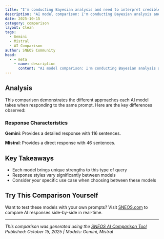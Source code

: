 ```yaml
---
title: "I'm conducting Bayesian analysis and need to interpret credible intervals and Bayes factors. Guide me: 1) Understand difference between Bayesian and frequentist approaches"
description: "AI model comparison: I'm conducting Bayesian analysis and need to interpret credible intervals and Bayes factors. Guide m..."
date: 2025-10-15
category: comparison
layout: Clean
tags:
  - Gemini
  - Mistral
  - AI Comparison
author: SNEOS Community
head:
  - - meta
    - name: description
      content: "AI model comparison: I'm conducting Bayesian analysis and need to interpret credible intervals and Bayes factors. Guide me: 1) Understand dif..."
---
```


<ChatComparison
  title="I'm conducting Bayesian analysis and need to interpret credible intervals and Bayes factors. Guide me: 1) Understand difference between Bayesian and frequentist approaches"
  prompt="I'm conducting Bayesian analysis and need to interpret credible intervals and Bayes factors. Guide me: 1) Understand difference between Bayesian and frequentist approaches"
  :responses='{"Gemini": "Understanding the difference between Bayesian and frequentist approaches is fundamental to correctly interpreting credible intervals and Bayes factors. Let\u0027s break it down.\n\n---\n\n### 1) Understanding the Difference: Bayesian vs. Frequentist Approaches\n\nThese two statistical paradigms represent different philosophies about probability, how parameters are treated, and how inferences are drawn.\n\n| Feature               | Frequentist Approach                                                                 | Bayesian Approach                                                                                                                                                                                                                                                                                                                            |\n| :-------------------- | :----------------------------------------------------------------------------------- | :------------------------------------------------------------------------------------------------------------------------------------------------------------------------------------------------------------------------------------------------------------------------------------------------------------------------------------- |\n| **Definition of Probability** | The long-run frequency of an event occurring if an experiment were repeated infinitely many times. Objective. | A measure of degree of belief or plausibility. It can be updated as new evidence becomes available. Subjective (or based on available information).                                                                                                                                                                                                                                   |\n| **Nature of Parameters** | Parameters ($\\theta$) are fixed, but unknown, constants. They do not have a distribution. | Parameters ($\\theta$) are treated as random variables and have probability distributions. We express our uncertainty about them through these distributions.                                                                                                                                                                                                                                                                                                    |\n| **Role of Data**      | Data ($D$) are random, sampled from a population characterized by fixed parameters. We observe one realization of this random process. | Data ($D$) are observed and fixed. We use the observed data to update our beliefs about the unknown parameters.                                                                                                                                                                                                                                                                                                                                    |\n| **Prior Information** | Generally, no explicit mechanism for incorporating prior beliefs about the parameters into the analysis. Inference is solely based on the observed data. (Though implicitly, study design and previous research influence choices). | Explicitly incorporates prior beliefs about the parameters ($\\theta$) *before* observing the data, in the form of a **prior probability distribution** $P(\\theta)$. This prior is then updated by the data.                                                                                                                                                                                                                                |\n| **Core Inference**    | Focuses on the probability of observing the data (or more extreme data) *given* a specific hypothesis or parameter value. $P(D|\\theta)$ | Focuses on the probability of the parameters *given* the observed data, and the prior belief. This is the **posterior probability distribution** $P(\\theta|D)$. This is calculated using Bayes\u0027 Theorem: $P(\\theta|D) = \\frac{P(D|\\theta) \\cdot P(\\theta)}{P(D)}$.                                                                                                                                     |\n| **Typical Outputs**   | P-values, Confidence Intervals (CIs), point estimates (e.g., MLEs).                     | Posterior Distributions, Credible Intervals (CrIs), Bayes Factors (BFs), point estimates (e.g., posterior mean, median, mode).                                                                                                                                                                                                                                                                                       |\n| **Interpretation of Intervals** | A **Confidence Interval** (CI) means: If we were to repeat this experiment many times, X% of the constructed intervals would contain the true, fixed parameter. It *does not* mean there is an X% probability the true parameter is within *this specific* interval. | A **Credible Interval** (CrI) means: There is an X% probability that the true parameter\u0027s value lies within *this specific* interval, given the data and our prior beliefs. This directly answers the question most people *want* a confidence interval to answer.                                                                                                                                                              |\n| **Hypothesis Testing** | Null Hypothesis Significance Testing (NHST) - testing the compatibility of the data with a null hypothesis (e.g., $p \u003C 0.05$ to reject). Can only reject or fail to reject the null, not accept it. | Model comparison using Bayes Factors, or direct assessment of posterior probabilities of parameters. Can quantify evidence *for* the null hypothesis, or for an alternative.                                                                                                                                                                                                                                                             |\n| **Philosophical Stance** | Objectivist; aims to control error rates in repeated experiments. Assumes the true parameter exists and is fixed. | Subjectivist (in the sense that beliefs are quantified); aims to update beliefs in light of evidence. Treats parameters as uncertain quantities described by distributions.                                                                                                                                                                                                                                                            |\n\n---\n\n### 2) Interpreting Credible Intervals (CrIs)\n\nCredible Intervals are the Bayesian equivalent of frequentist confidence intervals, but their interpretation is fundamentally different and, arguably, more intuitive.\n\n**Definition:** A $X\\%$ credible interval for a parameter $\\theta$ is an interval within which there is an $X\\%$ probability that the true value of $\\theta$ lies, given the observed data and the prior distribution.\n\n**Key Differences from Confidence Intervals:**\n\n*   **Confidence Interval (Frequentist):** If you repeat the experiment many times, $X\\%$ of the confidence intervals you construct will contain the true (fixed) parameter value. You *cannot* say there\u0027s an $X\\%$ chance the true parameter is in *this specific* interval. The parameter is fixed; the interval is random.\n*   **Credible Interval (Bayesian):** You *can* directly say there\u0027s an $X\\%$ probability that the true parameter value is within *this specific* interval. The parameter is a random variable; the interval is fixed (given your data and prior).\n\n**How they are formed:** Credible intervals are directly derived from the **posterior distribution** of the parameter.\n\n*   **Equal-tailed interval:** The most common type. If you want a 95% CrI, you find the 2.5th percentile and the 97.5th percentile of the posterior distribution. This means 2.5% of the posterior probability is in the lower tail, and 2.5% in the upper tail.\n*   **Highest Posterior Density (HPD) interval:** This is the narrowest possible credible interval for a given probability level. All points within an HPD interval have a higher posterior density than points outside the interval. For symmetric, unimodal posterior distributions (like a normal distribution), the equal-tailed and HPD intervals are the same.\n\n**Example Interpretation:**\n\nSuppose you calculated a 95% credible interval for the mean treatment effect of a drug, and it is \u0060[0.5, 1.2]\u0060.\n\n*   **Correct:** \u0022Given the data and our prior beliefs, there is a 95% probability that the true mean treatment effect of the drug lies between 0.5 and 1.2 units.\u0022\n*   **Also correct:** \u0022We are 95% confident that the true mean treatment effect is between 0.5 and 1.2 units.\u0022 (But here, \u0022confident\u0022 truly means probabilistic belief, not repeated sampling properties).\n*   **Incorrect (Frequentist Misinterpretation):** \u0022If we were to repeat this study many times, 95% of the intervals we compute would contain the true mean treatment effect.\u0022 (This refers to a confidence interval, not a credible interval).\n\n---\n\n### 3) Interpreting Bayes Factors (BFs)\n\nBayes Factors are used for **model comparison** and provide a way to quantify the evidence that the data provide *for one model over another*. They are an alternative to p-values for hypothesis testing.\n\n**Definition:** A Bayes Factor (BF) is the ratio of the marginal likelihood of the data under one model ($M_1$) to the marginal likelihood of the data under another model ($M_2$).\n\n$BF_{12} = \\frac{P(D|M_1)}{P(D|M_2)}$\n\n*   $P(D|M_1)$ is the marginal likelihood of the data under Model 1. This means the probability of the data, averaged over all possible parameter values *under Model 1*, weighted by their prior probabilities.\n*   $P(D|M_2)$ is the marginal likelihood of the data under Model 2.\n\n**Key Idea:** The Bayes Factor tells you how much *more likely* the observed data are under Model 1 compared to Model 2.\n\n**Interpretation Scale (Jeffreys\u0027 Scale, common guideline):**\n\n| $BF_{12}$ Value       | Evidence for $M_1$ vs. $M_2$                                   |\n| :-------------------- | :--------------------------------------------------------------- |\n| **\u003E 100**             | Decisive evidence                                                |\n| **30 to 100**         | Very strong evidence                                             |\n| **10 to 30**          | Strong evidence                                                  |\n| **3 to 10**           | Moderate evidence                                                |\n| **1 to 3**            | Anecdotal/Weak evidence                                          |\n| **1**                 | No evidence; the data are equally likely under both models       |\n| **1/3 to 1**          | Anecdotal/Weak evidence for $M_2$                                |\n| **1/10 to 1/3**       | Moderate evidence for $M_2$                                      |\n| **1/30 to 1/10**      | Strong evidence for $M_2$                                        |\n| **1/100 to 1/30**     | Very strong evidence for $M_2$                                   |\n| **\u003C 1/100**           | Decisive evidence for $M_2$                                      |\n\n**Advantages over p-values:**\n\n*   **Can provide evidence for the null hypothesis:** If $BF_{01}$ (evidence for null over alternative) is high, it means the data are more likely under the null. P-values can only tell you if there\u0027s enough evidence to reject the null. Failing to reject the null with a p-value doesn\u0027t mean the null is true, just that you don\u0027t have enough evidence to claim otherwise.\n*   **Not sensitive to sampling intent (stopping rules):** The Bayes Factor only depends on the observed data, not on how the data were collected (e.g., if you stopped collecting data once a certain effect size was observed).\n*   **Integrates over parameter uncertainty:** It considers all possible parameter values under each model, weighted by their prior plausibility.\n\n**Caveats:**\n\n*   **Sensitivity to Priors:** Bayes Factors can be quite sensitive to the choice of priors for the parameters *within* the models, especially for models that are not well-specified.\n*   **Computational Complexity:** Calculating marginal likelihoods can be challenging, especially for complex models, often requiring advanced simulation methods (e.g., importance sampling, bridge sampling).\n*   **Relative Evidence:** A Bayes Factor tells you which model is better *relative to another*, not whether *either* model is a good fit for the data in an absolute sense.\n\n**Example Interpretation:**\n\nSuppose you are comparing a null model ($M_0$: no effect) with an alternative model ($M_1$: there is an effect).\n\n1.  **$BF_{10} = 5.2$**\n    *   **Correct:** \u0022The data are 5.2 times more likely under the alternative model ($M_1$) than under the null model ($M_0$). This constitutes moderate evidence for the alternative hypothesis.\u0022\n    *   **Incorrect:** \u0022There is a 5.2% chance that the alternative model is true.\u0022 (This is not a probability; it\u0027s a ratio of likelihoods).\n\n2.  **$BF_{10} = 0.15$ (which is $1/BF_{01} = 1/6.67$)**\n    *   **Correct:** \u0022The data are 0.15 times as likely under the alternative model ($M_1$) as under the null model ($M_0$). Equivalently, the data are about 6.7 times more likely under the null model ($M_0$) than under the alternative model ($M_1$). This constitutes moderate evidence for the null hypothesis.\u0022\n\n---\n\nBy understanding these distinctions and interpretations, you\u0027ll be well-equipped to perform and communicate your Bayesian analyses effectively. Remember that the choice of prior distribution is a crucial and often debated aspect of Bayesian analysis, influencing both your credible intervals and Bayes Factors.", "Mistral": "Certainly! Let\u0027s break down the key differences between Bayesian and frequentist approaches to statistical analysis, and then we\u0027ll delve into interpreting credible intervals and Bayes factors.\n\n### 1. Difference Between Bayesian and Frequentist Approaches\n\n#### Frequentist Approach:\n- **Probability Interpretation**: Probability is interpreted as the long-run frequency of an event occurring in repeated trials.\n- **Parameters**: Parameters are considered fixed but unknown quantities.\n- **Confidence Intervals**: These intervals provide a range within which the true parameter value is expected to lie with a certain level of confidence (e.g., 95% confidence interval).\n- **Hypothesis Testing**: Null hypothesis significance testing (NHST) is commonly used, where p-values are calculated to determine the likelihood of observing the data if the null hypothesis were true.\n- **Objective**: Focuses on the long-run properties of estimators and procedures.\n\n#### Bayesian Approach:\n- **Probability Interpretation**: Probability is interpreted as a degree of belief or uncertainty.\n- **Parameters**: Parameters are considered random variables with their own probability distributions.\n- **Credible Intervals**: These intervals provide a range within which the parameter value is believed to lie with a certain probability (e.g., 95% credible interval).\n- **Hypothesis Testing**: Bayes factors are used to compare the evidence for different hypotheses.\n- **Objective**: Focuses on updating beliefs based on new data and prior knowledge.\n\n### 2. Interpreting Credible Intervals\n\nCredible intervals in Bayesian analysis are analogous to confidence intervals in frequentist analysis but have a different interpretation:\n\n- **Definition**: A 95% credible interval means that there is a 95% probability that the true parameter value lies within this interval, given the observed data and the prior distribution.\n- **Interpretation**: Unlike confidence intervals, credible intervals are directly interpretable in terms of probability. For example, if a 95% credible interval for a parameter is [2, 4], it means that there is a 95% probability that the true parameter value is between 2 and 4.\n- **Usage**: Credible intervals are used to quantify the uncertainty in parameter estimates and to make probabilistic statements about the parameter values.\n\n### 3. Interpreting Bayes Factors\n\nBayes factors are used to compare the evidence for two competing hypotheses:\n\n- **Definition**: The Bayes factor (BF) is the ratio of the marginal likelihoods of two models (or hypotheses). It quantifies the evidence provided by the data for one model over another.\n- **Interpretation**:\n  - **BF \u003E 1**: The data favors the alternative hypothesis (H1) over the null hypothesis (H0).\n  - **BF \u003C 1**: The data favors the null hypothesis (H0) over the alternative hypothesis (H1).\n  - **BF = 1**: The data does not favor either hypothesis.\n- **Strength of Evidence**:\n  - **BF \u003E 3**: Substantial evidence for H1.\n  - **BF \u003E 10**: Strong evidence for H1.\n  - **BF \u003E 30**: Very strong evidence for H1.\n  - **BF \u003C 1/3**: Substantial evidence for H0.\n  - **BF \u003C 1/10**: Strong evidence for H0.\n  - **BF \u003C 1/30**: Very strong evidence for H0.\n\n### Example\n\nSuppose you are comparing two models:\n- **H0**: The null hypothesis (e.g., no effect).\n- **H1**: The alternative hypothesis (e.g., there is an effect).\n\nIf the Bayes factor (BF) is 5, it means that the data is 5 times more likely under H1 than under H0, indicating substantial evidence for H1.\n\n### Summary\n\n- **Bayesian vs. Frequentist**: Bayesian analysis interprets probability as a degree of belief and treats parameters as random variables, while frequentist analysis interprets probability as long-run frequency and treats parameters as fixed.\n- **Credible Intervals**: Provide a range within which the parameter value is believed to lie with a certain probability.\n- **Bayes Factors**: Quantify the evidence for one hypothesis over another, with values greater than 1 favoring the alternative hypothesis and values less than 1 favoring the null hypothesis.\n\nBy understanding these concepts, you can effectively interpret the results of your Bayesian analysis."}' published-date="{DateTime.UtcNow:HH:mm}"
/>

## Analysis

This comparison demonstrates the different approaches each AI model takes when responding to the same prompt. Here are the key differences observed:

### Response Characteristics

**Gemini**: Provides a detailed response with 116 sentences. 

**Mistral**: Provides a direct response with 46 sentences. 

## Key Takeaways

- Each model brings unique strengths to this type of query
- Response styles vary significantly between models
- Consider your specific use case when choosing between these models

## Try This Comparison Yourself

Want to test these models with your own prompts? Visit [SNEOS.com](https://sneos.com) to compare AI responses side-by-side in real-time.

---

*This comparison was generated using the [SNEOS AI Comparison Tool](https://sneos.com)*
*Published: October 15, 2025 | Models: Gemini, Mistral*
